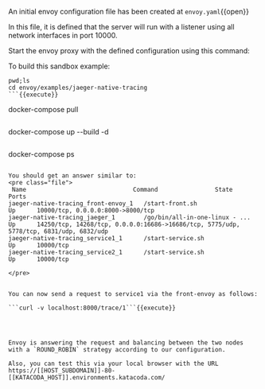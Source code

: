 An initial envoy configuration file has been created at
`envoy.yaml`{{open}}

In this file, it is defined that the server will run with a listener using all network interfaces in port 10000.

Start the envoy proxy with the defined configuration using this command:



To build this sandbox example:

```
pwd;ls
cd envoy/examples/jaeger-native-tracing
```{{execute}}

```
docker-compose pull
```{{execute}}

```
docker-compose up --build -d
```{{execute}}

```
docker-compose ps
```{{execute}}

You should get an answer similar to:
<pre class="file">
 Name                              Command                State                     Ports
jaeger-native-tracing_front-envoy_1   /start-front.sh                Up      10000/tcp, 0.0.0.0:8000->8000/tcp
jaeger-native-tracing_jaeger_1        /go/bin/all-in-one-linux - ... Up      14250/tcp, 14268/tcp, 0.0.0.0:16686->16686/tcp, 5775/udp, 5778/tcp, 6831/udp, 6832/udp
jaeger-native-tracing_service1_1      /start-service.sh              Up      10000/tcp
jaeger-native-tracing_service2_1      /start-service.sh              Up      10000/tcp

</pre>


You can now send a request to service1 via the front-envoy as follows:

```curl -v localhost:8000/trace/1```{{execute}}




Envoy is answering the request and balancing between the two nodes with a `ROUND_ROBIN` strategy according to our configuration.

Also, you can test this via your local browser with the URL https://[[HOST_SUBDOMAIN]]-80-[[KATACODA_HOST]].environments.katacoda.com/
